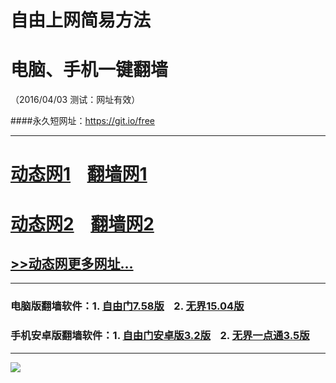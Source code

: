 # 自由上网简易方法
# 电脑、手机一键翻墙
（2016/04/03 测试：网址有效）

####永久短网址：https://git.io/free

***

# <a href="http://dt-01.eymc.org/403/1" target="_blank">动态网1</a>&nbsp;&nbsp;&nbsp;&nbsp;<a href="http://fq-1.idigo.org" target="_blank">翻墙网1</a>

# <a href="http://dt-2.rcs7.org/403/1" target="_blank">动态网2</a>&nbsp;&nbsp;&nbsp;&nbsp;<a href="http://fq-03.87w.org" target="_blank">翻墙网2</a>

## <a href="http://fq10.rm6.org/urldt0.php" target="_blank">>>动态网更多网址...</a>

***

### 电脑版翻墙软件：1. <a href="http://fq04.igster.org/fgget.php?fid=fg758p.zip" target="_blank">自由门7.58版</a>&nbsp;&nbsp;&nbsp;&nbsp;2. <a href="http://fq04.igster.org/fgget.php?fid=u1504.zip" target="_blank">无界15.04版</a>

### 手机安卓版翻墙软件：1. <a href="http://fq04.igster.org/fgget.php?fid=fgma32.apk" target="_blank">自由门安卓版3.2版</a>&nbsp;&nbsp;&nbsp;&nbsp;2. <a href="http://fq04.igster.org/fgget.php?fid=um3.5.apk" target="_blank">无界一点通3.5版</a>

***

<p><img src="http://fq05.dler.org/pic/yjfq-20160328new.png"></p> 
